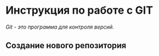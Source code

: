 # Инструкция по работе с GIT 

*Git  - это программа для контроля версий.*

## Создание нового репозитория